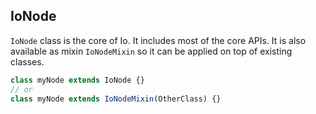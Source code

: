 ## IoNode

`IoNode` class is the core of Io. It includes most of the core APIs. It is also available as mixin `IoNodeMixin` so it can be applied on top of existing classes.

```javascript
class myNode extends IoNode {}
// or
class myNode extends IoNodeMixin(OtherClass) {}
```
